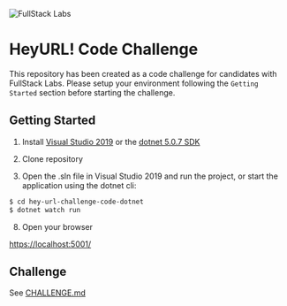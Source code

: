 ﻿![FullStack Labs](app/assets/images/FSL-logo-portrait.png)

# HeyURL! Code Challenge

This repository has been created as a code challenge for candidates with
FullStack Labs. Please setup your environment following the `Getting Started`
section before starting the challenge.

## Getting Started


1. Install [Visual Studio 2019](https://visualstudio.microsoft.com/downloads/) or the [dotnet 5.0.7 SDK](https://dotnet.microsoft.com/download/dotnet/5.0)

2. Clone repository

7. Open the .sln file in Visual Studio 2019 and run the project, or start the application using the dotnet cli:

```sh
$ cd hey-url-challenge-code-dotnet
$ dotnet watch run
```

8. Open your browser

[https://localhost:5001/](https://localhost:5001/)

## Challenge
See [CHALLENGE.md](./CHALLENGE.md)